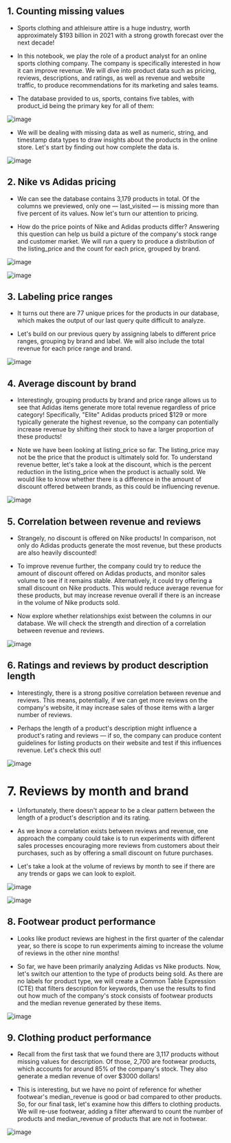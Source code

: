 ## 1. Counting missing values
* Sports clothing and athleisure attire is a huge industry, worth approximately $193 billion in 2021 with a strong growth forecast over the next decade!

* In this notebook, we play the role of a product analyst for an online sports clothing company. The company is specifically interested in how it can improve revenue. We will dive into product data such as pricing, reviews, descriptions, and ratings, as well as revenue and website traffic, to produce recommendations for its marketing and sales teams.

* The database provided to us, sports, contains five tables, with product_id being the primary key for all of them:

![image](https://github.com/tonynguyen22/Optimizing-Online-Sports-Retail-Revenue/assets/69407233/80891280-7454-4558-bb55-ac0dbd5ac316)

* We will be dealing with missing data as well as numeric, string, and timestamp data types to draw insights about the products in the online store. Let's start by finding out how complete the data is.

![image](https://github.com/tonynguyen22/Optimizing-Online-Sports-Retail-Revenue/assets/69407233/656eeed1-3c24-47b0-aa18-3be7d945e894)

## 2. Nike vs Adidas pricing
* We can see the database contains 3,179 products in total. Of the columns we previewed, only one — last_visited — is missing more than five percent of its values. Now let's turn our attention to pricing.

* How do the price points of Nike and Adidas products differ? Answering this question can help us build a picture of the company's stock range and customer market. We will run a query to produce a distribution of the listing_price and the count for each price, grouped by brand.

![image](https://github.com/tonynguyen22/Optimizing-Online-Sports-Retail-Revenue/assets/69407233/8e8d037a-2c58-4ce1-ba76-1b317524df0a)

![image](https://github.com/tonynguyen22/Optimizing-Online-Sports-Retail-Revenue/assets/69407233/5a0f4fcc-1d4a-46b1-a164-8aa5691db9df)

## 3. Labeling price ranges
* It turns out there are 77 unique prices for the products in our database, which makes the output of our last query quite difficult to analyze.

* Let's build on our previous query by assigning labels to different price ranges, grouping by brand and label. We will also include the total revenue for each price range and brand.

![image](https://github.com/tonynguyen22/Optimizing-Online-Sports-Retail-Revenue/assets/69407233/87f5af28-e3d3-4d3f-9a91-f97d872ef3fa)

## 4. Average discount by brand
* Interestingly, grouping products by brand and price range allows us to see that Adidas items generate more total revenue regardless of price category! Specifically, "Elite" Adidas products priced $129 or more typically generate the highest revenue, so the company can potentially increase revenue by shifting their stock to have a larger proportion of these products!

* Note we have been looking at listing_price so far. The listing_price may not be the price that the product is ultimately sold for. To understand revenue better, let's take a look at the discount, which is the percent reduction in the listing_price when the product is actually sold. We would like to know whether there is a difference in the amount of discount offered between brands, as this could be influencing revenue.

![image](https://github.com/tonynguyen22/Optimizing-Online-Sports-Retail-Revenue/assets/69407233/9ec96406-d026-4c37-9cf6-c2a1c621f1f6)

## 5. Correlation between revenue and reviews
* Strangely, no discount is offered on Nike products! In comparison, not only do Adidas products generate the most revenue, but these products are also heavily discounted!

* To improve revenue further, the company could try to reduce the amount of discount offered on Adidas products, and monitor sales volume to see if it remains stable. Alternatively, it could try offering a small discount on Nike products. This would reduce average revenue for these products, but may increase revenue overall if there is an increase in the volume of Nike products sold.

* Now explore whether relationships exist between the columns in our database. We will check the strength and direction of a correlation between revenue and reviews.

![image](https://github.com/tonynguyen22/Optimizing-Online-Sports-Retail-Revenue/assets/69407233/f77a7a2b-cc9e-41b1-83b7-873207f98431)

## 6. Ratings and reviews by product description length
* Interestingly, there is a strong positive correlation between revenue and reviews. This means, potentially, if we can get more reviews on the company's website, it may increase sales of those items with a larger number of reviews.

* Perhaps the length of a product's description might influence a product's rating and reviews — if so, the company can produce content guidelines for listing products on their website and test if this influences revenue. Let's check this out!

![image](https://github.com/tonynguyen22/Optimizing-Online-Sports-Retail-Revenue/assets/69407233/bac1596d-fb93-4e02-833d-bba952535181)

# 7. Reviews by month and brand
* Unfortunately, there doesn't appear to be a clear pattern between the length of a product's description and its rating.

* As we know a correlation exists between reviews and revenue, one approach the company could take is to run experiments with different sales processes encouraging more reviews from customers about their purchases, such as by offering a small discount on future purchases.

* Let's take a look at the volume of reviews by month to see if there are any trends or gaps we can look to exploit.

![image](https://github.com/tonynguyen22/Optimizing-Online-Sports-Retail-Revenue/assets/69407233/cc57b8b2-61a1-42ce-8372-2f1bd56038b6)

![image](https://github.com/tonynguyen22/Optimizing-Online-Sports-Retail-Revenue/assets/69407233/8b4ee10b-8d8b-4396-929e-01a092fbc91b)

## 8. Footwear product performance
* Looks like product reviews are highest in the first quarter of the calendar year, so there is scope to run experiments aiming to increase the volume of reviews in the other nine months!

* So far, we have been primarily analyzing Adidas vs Nike products. Now, let's switch our attention to the type of products being sold. As there are no labels for product type, we will create a Common Table Expression (CTE) that filters description for keywords, then use the results to find out how much of the company's stock consists of footwear products and the median revenue generated by these items.

![image](https://github.com/tonynguyen22/Optimizing-Online-Sports-Retail-Revenue/assets/69407233/c8e043de-7a2e-48e1-b948-9bc0bf249f97)

## 9. Clothing product performance
* Recall from the first task that we found there are 3,117 products without missing values for description. Of those, 2,700 are footwear products, which accounts for around 85% of the company's stock. They also generate a median revenue of over $3000 dollars!

* This is interesting, but we have no point of reference for whether footwear's median_revenue is good or bad compared to other products. So, for our final task, let's examine how this differs to clothing products. We will re-use footwear, adding a filter afterward to count the number of products and median_revenue of products that are not in footwear.

![image](https://github.com/tonynguyen22/Optimizing-Online-Sports-Retail-Revenue/assets/69407233/8fb38cca-afaf-4a2e-ad95-f4a2d9f5ad03)
